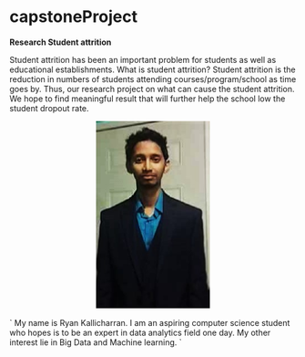 # capstoneProject
<b>Research Student attrition</b>
<p align-"center">
Student attrition has been an important problem for students as well as educational establishments. What is student attrition? Student attrition is the reduction in numbers of students attending courses/program/school as time goes by. Thus, our research project on what can cause the student attrition. We hope to find meaningful result that will further help the school low the student dropout rate.
</p>


<p align="center">
  <img src="https://github.com/ryankall/capstoneProject/blob/master/file_thumb.jpg" width="200"/>
</p>
`
My name is Ryan Kallicharran. I am an aspiring 
computer science student who hopes is to be an 
expert in data analytics field one day. My other 
interest lie in Big Data and Machine learning. 
`



